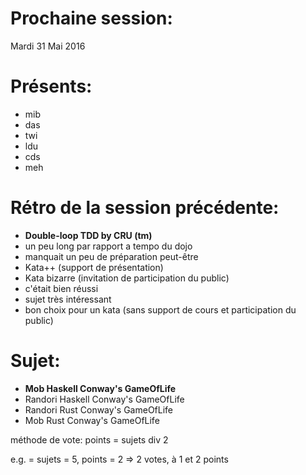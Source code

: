 # Prochaine session:
Mardi 31 Mai 2016

# Présents:
- mib
- das
- twi
- ldu
- cds
- meh

# Rétro de la session précédente:
- **Double-loop TDD by CRU (tm)**
- un peu long par rapport a tempo du dojo
- manquait un peu de préparation peut-être
- Kata++ (support de présentation)
- Kata bizarre (invitation de participation du public)
- c'était bien réussi
- sujet très intéressant
- bon choix pour un kata (sans support de cours et participation du public)

# Sujet:
- **Mob     Haskell Conway's GameOfLife**
-   Randori Haskell Conway's GameOfLife
-   Randori Rust    Conway's GameOfLife
-   Mob     Rust    Conway's GameOfLife

méthode de vote:
points = sujets div 2

e.g. = sujets = 5, points = 2 => 2 votes, à 1 et 2 points

